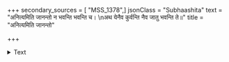 +++
secondary_sources = [ "MSS_1378",]
jsonClass = "Subhaashita"
text = "अनित्यमिति जानन्तो न भवन्ति भवन्ति च।  \nअथ येनैव कुर्वन्ति नैव जातु भवन्ति ते॥"
title = "अनित्यमिति जानन्तो"

+++

<details><summary>Text</summary>

अनित्यमिति जानन्तो न भवन्ति भवन्ति च।  
अथ येनैव कुर्वन्ति नैव जातु भवन्ति ते॥
</details>
